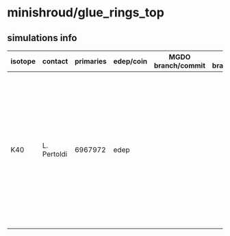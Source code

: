 # minishroud/glue_rings_top

## simulations info

| isotope | contact     | primaries | edep/coin | MGDO branch/commit | MaGe branch/commmit | notes   |
| ------- | ----------- | --------- | --------- | ------------------ | --------------------| ------- |
| K40     | L. Pertoldi | 6967972   | edep      |                    |                     | The number of primaries is calculated such that if you put together *all* the five parts in the minishroud volume (i.e. tops, bottoms, tubs, glue_rings_bottom and glue_rings_top) you get 1E08 primaries uniformly distributed all over the complete volume |
